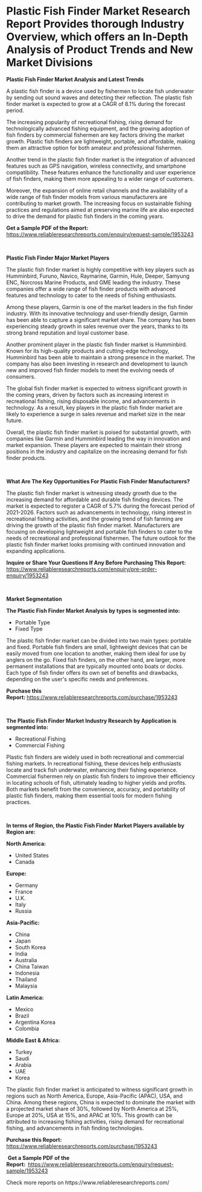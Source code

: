 <p><h1>Plastic Fish Finder Market Research Report Provides thorough Industry Overview, which offers an In-Depth Analysis of Product Trends and New Market Divisions</h1></p><p><strong>Plastic Fish Finder Market Analysis and Latest Trends</strong></p>
<p><p>A plastic fish finder is a device used by fishermen to locate fish underwater by sending out sound waves and detecting their reflection. The plastic fish finder market is expected to grow at a CAGR of 8.1% during the forecast period. </p><p>The increasing popularity of recreational fishing, rising demand for technologically advanced fishing equipment, and the growing adoption of fish finders by commercial fishermen are key factors driving the market growth. Plastic fish finders are lightweight, portable, and affordable, making them an attractive option for both amateur and professional fishermen.</p><p>Another trend in the plastic fish finder market is the integration of advanced features such as GPS navigation, wireless connectivity, and smartphone compatibility. These features enhance the functionality and user experience of fish finders, making them more appealing to a wider range of customers.</p><p>Moreover, the expansion of online retail channels and the availability of a wide range of fish finder models from various manufacturers are contributing to market growth. The increasing focus on sustainable fishing practices and regulations aimed at preserving marine life are also expected to drive the demand for plastic fish finders in the coming years.</p></p>
<p><strong>Get a Sample PDF of the Report:&nbsp;</strong> <a href="https://www.reliableresearchreports.com/enquiry/request-sample/1953243">https://www.reliableresearchreports.com/enquiry/request-sample/1953243</a></p>
<p>&nbsp;</p>
<p><strong>Plastic Fish Finder Major Market Players</strong></p>
<p><p>The plastic fish finder market is highly competitive with key players such as Humminbird, Furuno, Navico, Raymarine, Garmin, Hule, Deeper, Samyung ENC, Norcross Marine Products, and GME leading the industry. These companies offer a wide range of fish finder products with advanced features and technology to cater to the needs of fishing enthusiasts.</p><p>Among these players, Garmin is one of the market leaders in the fish finder industry. With its innovative technology and user-friendly design, Garmin has been able to capture a significant market share. The company has been experiencing steady growth in sales revenue over the years, thanks to its strong brand reputation and loyal customer base.</p><p>Another prominent player in the plastic fish finder market is Humminbird. Known for its high-quality products and cutting-edge technology, Humminbird has been able to maintain a strong presence in the market. The company has also been investing in research and development to launch new and improved fish finder models to meet the evolving needs of consumers.</p><p>The global fish finder market is expected to witness significant growth in the coming years, driven by factors such as increasing interest in recreational fishing, rising disposable income, and advancements in technology. As a result, key players in the plastic fish finder market are likely to experience a surge in sales revenue and market size in the near future.</p><p>Overall, the plastic fish finder market is poised for substantial growth, with companies like Garmin and Humminbird leading the way in innovation and market expansion. These players are expected to maintain their strong positions in the industry and capitalize on the increasing demand for fish finder products.</p></p>
<p>&nbsp;</p>
<p><strong>What Are The Key Opportunities For Plastic Fish Finder Manufacturers?</strong></p>
<p><p>The plastic fish finder market is witnessing steady growth due to the increasing demand for affordable and durable fish finding devices. The market is expected to register a CAGR of 5.7% during the forecast period of 2021-2026. Factors such as advancements in technology, rising interest in recreational fishing activities, and the growing trend of fish farming are driving the growth of the plastic fish finder market. Manufacturers are focusing on developing lightweight and portable fish finders to cater to the needs of recreational and professional fishermen. The future outlook for the plastic fish finder market looks promising with continued innovation and expanding applications.</p></p>
<p><strong>Inquire or Share Your Questions If Any Before Purchasing This Report:</strong> <a href="https://www.reliableresearchreports.com/enquiry/pre-order-enquiry/1953243">https://www.reliableresearchreports.com/enquiry/pre-order-enquiry/1953243</a></p>
<p>&nbsp;</p>
<p><strong>Market Segmentation</strong></p>
<p><strong>The Plastic Fish Finder Market Analysis by types is segmented into:</strong></p>
<p><ul><li>Portable Type</li><li>Fixed Type</li></ul></p>
<p><p>The plastic fish finder market can be divided into two main types: portable and fixed. Portable fish finders are small, lightweight devices that can be easily moved from one location to another, making them ideal for use by anglers on the go. Fixed fish finders, on the other hand, are larger, more permanent installations that are typically mounted onto boats or docks. Each type of fish finder offers its own set of benefits and drawbacks, depending on the user's specific needs and preferences.</p></p>
<p><strong>Purchase this Report:&nbsp;</strong><a href="https://www.reliableresearchreports.com/purchase/1953243">https://www.reliableresearchreports.com/purchase/1953243</a></p>
<p>&nbsp;</p>
<p><strong>The Plastic Fish Finder Market Industry Research by Application is segmented into:</strong></p>
<p><ul><li>Recreational Fishing</li><li>Commercial Fishing</li></ul></p>
<p><p>Plastic fish finders are widely used in both recreational and commercial fishing markets. In recreational fishing, these devices help enthusiasts locate and track fish underwater, enhancing their fishing experience. Commercial fishermen rely on plastic fish finders to improve their efficiency in locating schools of fish, ultimately leading to higher yields and profits. Both markets benefit from the convenience, accuracy, and portability of plastic fish finders, making them essential tools for modern fishing practices.</p></p>
<p>&nbsp;</p>
<p><strong>In terms of Region, the Plastic Fish Finder Market Players available by Region are:</strong></p>
<p>
    <p> <strong> North America: </strong>
        <ul>
            <li>United States</li>
            <li>Canada</li>
        </ul>
        </p> 
    <p> <strong> Europe: </strong>
        <ul>
            <li>Germany</li>
            <li>France</li>
            <li>U.K.</li>
            <li>Italy</li>
            <li>Russia</li>
        </ul>
        </p> 
    <p> <strong> Asia-Pacific: </strong>
        <ul>
            <li>China</li>
            <li>Japan</li>
            <li>South Korea</li>
            <li>India</li>
            <li>Australia</li>
            <li>China Taiwan</li>
            <li>Indonesia</li>
            <li>Thailand</li>
            <li>Malaysia</li>
        </ul>
        </p> 
    <p> <strong> Latin America: </strong>
        <ul>
            <li>Mexico</li>
            <li>Brazil</li>
            <li>Argentina Korea</li>
            <li>Colombia</li>
        </ul>
        </p> 
    <p> <strong> Middle East & Africa: </strong>
        <ul>
            <li>Turkey</li>
            <li>Saudi</li>
            <li>Arabia</li>
            <li>UAE</li>
            <li>Korea</li>
        </ul>
    </p>
    </p>
<p><p>The plastic fish finder market is anticipated to witness significant growth in regions such as North America, Europe, Asia-Pacific (APAC), USA, and China. Among these regions, China is expected to dominate the market with a projected market share of 30%, followed by North America at 25%, Europe at 20%, USA at 15%, and APAC at 10%. This growth can be attributed to increasing fishing activities, rising demand for recreational fishing, and advancements in fish finding technologies.</p></p>
<p><strong>Purchase this Report: </strong><a href="https://www.reliableresearchreports.com/purchase/1953243">https://www.reliableresearchreports.com/purchase/1953243</a></p>
<p>&nbsp;<strong>Get a Sample PDF of the Report:&nbsp;&nbsp;</strong><a href="https://www.reliableresearchreports.com/enquiry/request-sample/1953243">https://www.reliableresearchreports.com/enquiry/request-sample/1953243</a></p>
<p><strong></strong></p>
<p>Check more reports on https://www.reliableresearchreports.com/</p>